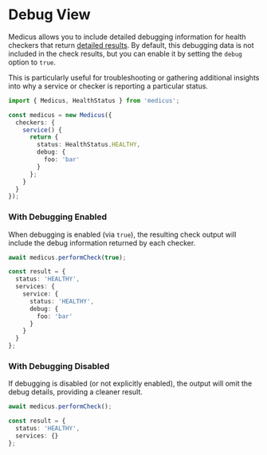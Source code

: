 # Debug View

Medicus allows you to include detailed debugging information for health checkers that return [detailed results](./checkers.md#detailed-result). By default, this debugging data is not included in the check results, but you can enable it by setting the `debug` option to `true`.

This is particularly useful for troubleshooting or gathering additional insights into why a service or checker is reporting a particular status.

```ts
import { Medicus, HealthStatus } from 'medicus';

const medicus = new Medicus({
  checkers: {
    service() {
      return {
        status: HealthStatus.HEALTHY,
        debug: {
          foo: 'bar'
        }
      };
    }
  }
});
```

### With Debugging Enabled

When debugging is enabled (via `true`), the resulting check output will include the debug information returned by each checker.

```ts
await medicus.performCheck(true);

const result = {
  status: 'HEALTHY',
  services: {
    service: {
      status: 'HEALTHY',
      debug: {
        foo: 'bar'
      }
    }
  }
};
```

### With Debugging Disabled

If debugging is disabled (or not explicitly enabled), the output will omit the debug details, providing a cleaner result.

```ts
await medicus.performCheck();

const result = {
  status: 'HEALTHY',
  services: {}
};
```
